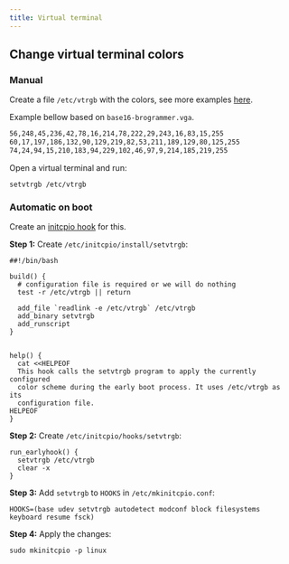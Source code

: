 ```yaml
---
title: Virtual terminal
---
```


## Change virtual terminal colors

### Manual

Create a file `/etc/vtrgb` with the colors,
see more examples [here](https://github.com/coderonline/base16-vtrgb/tree/master/consolecolors).

Example bellow based on `base16-brogrammer.vga`.

```txt
56,248,45,236,42,78,16,214,78,222,29,243,16,83,15,255
60,17,197,186,132,90,129,219,82,53,211,189,129,80,125,255
74,24,94,15,210,183,94,229,102,46,97,9,214,185,219,255
```

Open a virtual terminal and run:

```shell
setvtrgb /etc/vtrgb
```

### Automatic on boot

Create an [initcpio hook](https://wiki.archlinux.org/title/Mkinitcpio#HOOKS) for this.

**Step 1:** Create `/etc/initcpio/install/setvtrgb`:

```shell
##!/bin/bash

build() {
  # configuration file is required or we will do nothing
  test -r /etc/vtrgb || return

  add_file `readlink -e /etc/vtrgb` /etc/vtrgb
  add_binary setvtrgb
  add_runscript
}


help() {
  cat <<HELPEOF
  This hook calls the setvtrgb program to apply the currently configured
  color scheme during the early boot process. It uses /etc/vtrgb as its
  configuration file.
HELPEOF
}
```

**Step 2:** Create `/etc/initcpio/hooks/setvtrgb`:

```shell
run_earlyhook() {
  setvtrgb /etc/vtrgb
  clear -x
}
```

**Step 3:** Add `setvtrgb` to `HOOKS` in `/etc/mkinitcpio.conf`:

```shell
HOOKS=(base udev setvtrgb autodetect modconf block filesystems keyboard resume fsck)
```

**Step 4:** Apply the changes:

```shell
sudo mkinitcpio -p linux
```
